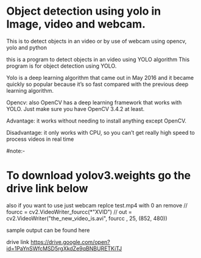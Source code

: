 # Object detection using yolo in Image, video and webcam.

This is to detect objects in an video or by use of webcam using opencv, yolo and python 

this is a program to detect objects in an video using YOLO algorithm 
This program is for object detection using YOLO.

Yolo is a deep learning algorithm that came out in May 2016 and it became quickly so popular because it’s so fast compared with the previous deep learning algorithm.

Opencv: also OpenCV has a deep learning framework that works with YOLO. Just make sure you have OpenCV 3.4.2 at least.

Advantage: it works without needing to install anything except OpenCV.

Disadvantage: it only works with CPU, so you can’t get really high speed to process videos in real time



#note:-

# To download yolov3.weights go the drive link below 

also if you want to use just webcam replce test.mp4 with 0
an remove 
// fourcc = cv2.VideoWriter_fourcc(*"XVID")
// out = cv2.VideoWriter("the_new_video_is.avi", fourcc , 25, (852, 480))

sample output can be found here

drive link 
https://drive.google.com/open?id=1PaYnSWfcMSD5rgXkdZe9qBNBURETKiTJ

